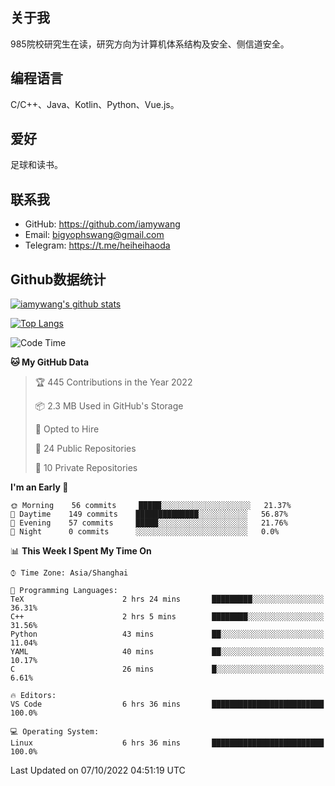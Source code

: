 ## 关于我

985院校研究生在读，研究方向为计算机体系结构及安全、侧信道安全。

## 编程语言

C/C++、Java、Kotlin、Python、Vue.js。

## 爱好

足球和读书。

## 联系我

- GitHub: https://github.com/iamywang
- Email: bigyophswang@gmail.com
- Telegram: https://t.me/heiheihaoda

## Github数据统计

[![iamywang's github stats](https://github-readme-stats.vercel.app/api?username=iamywang&count_private=true&show_icons=true)]()

[![Top Langs](https://github-readme-stats.vercel.app/api/top-langs/?username=iamywang&layout=compact)]()

<!--START_SECTION:waka-->
![Code Time](http://img.shields.io/badge/Code%20Time-591%20hrs%2056%20mins-blue)

**🐱 My GitHub Data** 

> 🏆 445 Contributions in the Year 2022
 > 
> 📦 2.3 MB Used in GitHub's Storage 
 > 
> 💼 Opted to Hire
 > 
> 📜 24 Public Repositories 
 > 
> 🔑 10 Private Repositories  
 > 
**I'm an Early 🐤** 

```text
🌞 Morning    56 commits     █████░░░░░░░░░░░░░░░░░░░░   21.37% 
🌆 Daytime    149 commits    ██████████████░░░░░░░░░░░   56.87% 
🌃 Evening    57 commits     █████░░░░░░░░░░░░░░░░░░░░   21.76% 
🌙 Night      0 commits      ░░░░░░░░░░░░░░░░░░░░░░░░░   0.0%

```


📊 **This Week I Spent My Time On** 

```text
⌚︎ Time Zone: Asia/Shanghai

💬 Programming Languages: 
TeX                      2 hrs 24 mins       █████████░░░░░░░░░░░░░░░░   36.31% 
C++                      2 hrs 5 mins        ████████░░░░░░░░░░░░░░░░░   31.56% 
Python                   43 mins             ██░░░░░░░░░░░░░░░░░░░░░░░   11.04% 
YAML                     40 mins             ██░░░░░░░░░░░░░░░░░░░░░░░   10.17% 
C                        26 mins             █░░░░░░░░░░░░░░░░░░░░░░░░   6.61%

🔥 Editors: 
VS Code                  6 hrs 36 mins       █████████████████████████   100.0%

💻 Operating System: 
Linux                    6 hrs 36 mins       █████████████████████████   100.0%

```


 Last Updated on 07/10/2022 04:51:19 UTC
<!--END_SECTION:waka-->
